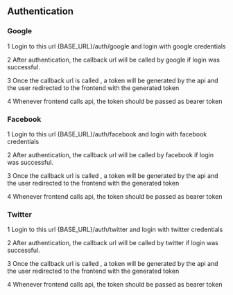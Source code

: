 ## Authentication
### Google


1 Login to this url {BASE_URL}/auth/google and login with google credentials


2 After authentication, the callback url will be called by google if login was successful.

3 Once the callback url is called , a token will be generated by the api and the user redirected to the frontend with the generated token

4 Whenever frontend calls api, the token should be passed as bearer token


### Facebook


1 Login to this url {BASE_URL}/auth/facebook and login with facebook credentials


2 After authentication, the callback url will be called by facebook if login was successful.

3 Once the callback url is called , a token will be generated by the api and the user redirected to the frontend with the generated token

4 Whenever frontend calls api, the token should be passed as bearer token



### Twitter


1 Login to this url {BASE_URL}/auth/twitter and login with twitter credentials


2 After authentication, the callback url will be called by twitter if login was successful.

3 Once the callback url is called , a token will be generated by the api and the user redirected to the frontend with the generated token

4 Whenever frontend calls api, the token should be passed as bearer token

